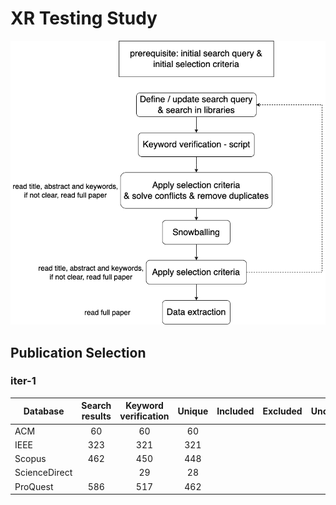 # XR Testing Study

![Image](./flowchart.png)

## Publication Selection

### iter-1

| Database      | Search results | Keyword verification | Unique | Included | Excluded | Unclear |
| ------------- | :------------: | :------------------: | :----: | :------: | :------: | :-----: |
| ACM           |       60       |          60          |   60   |          |          |         |
| IEEE          |      323       |         321          |  321   |          |          |         |
| Scopus        |      462       |         450          |  448   |          |          |         |
| ScienceDirect |                |          29          |   28   |          |          |         |
| ProQuest      |      586       |         517          |  462   |          |          |         |

